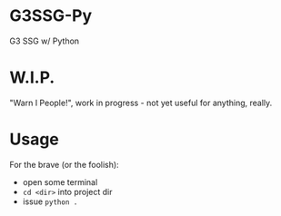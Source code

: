 # G3SSG-Py
G3 SSG w/ Python

# W.I.P.
"Warn I People!", work in progress - not yet useful for anything, really.

# Usage
For the brave (or the foolish):
* open some terminal
* `cd <dir>` into project dir
* issue `python .`
